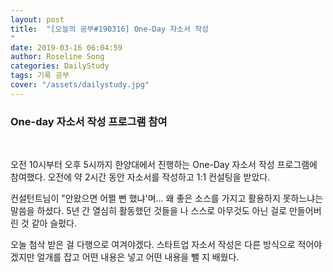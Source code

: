 ```yaml
---
layout: post
title:  "[오늘의 공부#190316] One-Day 자소서 작성
"
date: 2019-03-16 06:04:59
author: Roseline Song
categories: DailyStudy
tags: 기록 공부
cover: "/assets/dailystudy.jpg"
---
```


### One-day 자소서 작성 프로그램 참여 
<br>

오전 10시부터 오후 5시까지 한양대에서 진행하는 One-Day 자소서 작성 프로그램에 참여했다. 오전에 약 2시간 동안 자소서를 작성하고 1:1 컨설팅을 받았다.

컨설턴트님이 "안왔으면 어쩔 뻔 했냐'며... 왜 좋은 소스를 가지고 활용하지 못하느냐는 말씀을 하셨다. 5년 간 열심히 활동했던 것들을 나 스스로 아무것도 아닌 걸로 만들어버린 것 같아 슬펐다. 

오늘 첨삭 받은 걸 다행으로 여겨야겠다. 스타트업 자소서 작성은 다른 방식으로 적어야겠지만 얼개를 잡고 어떤 내용은 넣고 어떤 내용을 뺄 지 배웠다.
